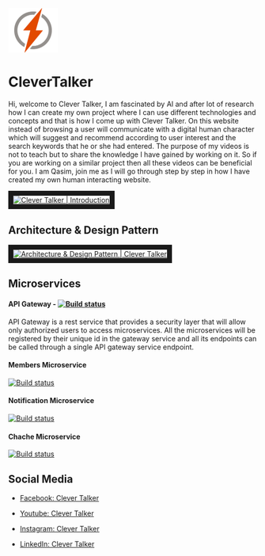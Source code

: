 <img src="https://raw.githubusercontent.com/qasimshk/CleverTalker/master/Logo.jpg" width="100"> 

# CleverTalker 
Hi, welcome to Clever Talker, I am fascinated by AI and after lot of research how I can create my own project where I can use different technologies and concepts and that is how I come up with Clever Talker. On this website instead of browsing a user will communicate with a digital human character which will suggest and recommend according to user interest and the search keywords that he or she had entered.  The purpose of my videos is not to teach but to share the knowledge I have gained by working on it. So if you are working on a similar project then all these videos can be beneficial for you. I am Qasim, join me as I will go through step by step in how I have created my own human interacting website.


<a href="http://www.youtube.com/watch?feature=player_embedded&v=Ow8T4MVAUH8
" target="_blank"><img src="http://img.youtube.com/vi/Ow8T4MVAUH8/0.jpg" 
alt="Clever Talker | Introduction" width="240" height="180" border="10" /></a>


## Architecture & Design Pattern
<a href="http://www.youtube.com/watch?feature=player_embedded&v=G5yfqUHsOPc
" target="_blank"><img src="http://img.youtube.com/vi/G5yfqUHsOPc/0.jpg" 
alt="Architecture & Design Pattern | Clever Talker" width="240" height="180" border="10" /></a>

## Microservices
#### API Gateway - [![Build status](https://dev.azure.com/CematixSolutions/CT%20Microservices/_apis/build/status/gateway-microservice-ci)](https://dev.azure.com/CematixSolutions/CT%20Microservices/_build/latest?definitionId=5)

API Gateway is a rest service that provides a security layer that will allow only authorized users to access microservices. All the microservices will be registered by their unique id in the gateway service and all its endpoints can be called through a single API gateway service endpoint. 



#### Members Microservice
[![Build status](https://dev.azure.com/CematixSolutions/CT%20Microservices/_apis/build/status/members-microservice-ci)](https://dev.azure.com/CematixSolutions/CT%20Microservices/_build/latest?definitionId=7)

#### Notification Microservice
[![Build status](https://dev.azure.com/CematixSolutions/CT%20Microservices/_apis/build/status/notifications-microservice-ci)](https://dev.azure.com/CematixSolutions/CT%20Microservices/_build/latest?definitionId=14)

#### Chache Microservice
[![Build status](https://dev.azure.com/CematixSolutions/CT%20Microservices/_apis/build/status/cache-microservice-ci)](https://dev.azure.com/CematixSolutions/CT%20Microservices/_build/latest?definitionId=6)


## Social Media  
* [Facebook: Clever Talker](https://www.facebook.com/clevertalker)

* [Youtube: Clever Talker](https://www.youtube.com/channel/UCogGW-NRuadwBO12383k18A)

* [Instagram: Clever Talker](https://www.instagram.com/clevertalker/)

* [LinkedIn: Clever Talker](https://www.linkedin.com/company/clevertalker)
